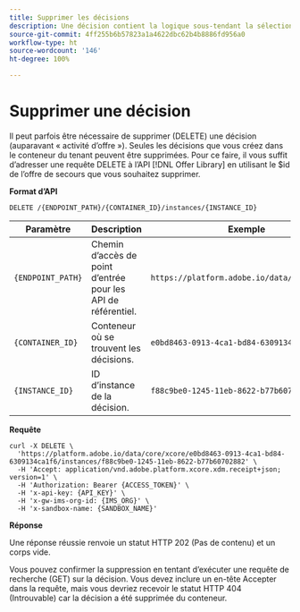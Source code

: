 ```yaml
---
title: Supprimer les décisions
description: Une décision contient la logique sous-tendant la sélection d’une offre.
source-git-commit: 4ff255b6b57823a1a4622dbc62b4b8886fd956a0
workflow-type: ht
source-wordcount: '146'
ht-degree: 100%

---
```


# Supprimer une décision

Il peut parfois être nécessaire de supprimer (DELETE) une décision (auparavant « activité d’offre »). Seules les décisions que vous créez dans le conteneur du tenant peuvent être supprimées. Pour ce faire, il vous suffit d’adresser une requête DELETE à l’API [!DNL Offer Library] en utilisant le $id de l’offre de secours que vous souhaitez supprimer.

**Format d’API**

```http
DELETE /{ENDPOINT_PATH}/{CONTAINER_ID}/instances/{INSTANCE_ID}
```

| Paramètre | Description | Exemple |
| --------- | ----------- | ------- |
| `{ENDPOINT_PATH}` | Chemin d’accès de point d’entrée pour les API de référentiel. | `https://platform.adobe.io/data/core/xcore/` |
| `{CONTAINER_ID}` | Conteneur où se trouvent les décisions. | `e0bd8463-0913-4ca1-bd84-6309134ca1f6` |
| `{INSTANCE_ID}` | ID d’instance de la décision. | `f88c9be0-1245-11eb-8622-b77b60702882` |

**Requête**

```shell
curl -X DELETE \
  'https://platform.adobe.io/data/core/xcore/e0bd8463-0913-4ca1-bd84-6309134ca1f6/instances/f88c9be0-1245-11eb-8622-b77b60702882' \
  -H 'Accept: application/vnd.adobe.platform.xcore.xdm.receipt+json; version=1' \
  -H 'Authorization: Bearer {ACCESS_TOKEN}' \
  -H 'x-api-key: {API_KEY}' \
  -H 'x-gw-ims-org-id: {IMS_ORG}' \
  -H 'x-sandbox-name: {SANDBOX_NAME}'
```

**Réponse**

Une réponse réussie renvoie un statut HTTP 202 (Pas de contenu) et un corps vide.

Vous pouvez confirmer la suppression en tentant d’exécuter une requête de recherche (GET) sur la décision. Vous devez inclure un en-tête Accepter dans la requête, mais vous devriez recevoir le statut HTTP 404 (Introuvable) car la décision a été supprimée du conteneur.
